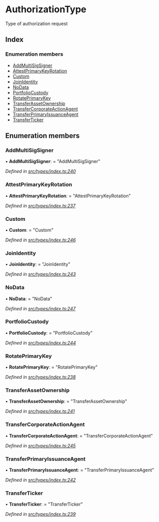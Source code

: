 # AuthorizationType

Type of authorization request

## Index

### Enumeration members

* [AddMultiSigSigner](authorizationtype.md#addmultisigsigner)
* [AttestPrimaryKeyRotation](authorizationtype.md#attestprimarykeyrotation)
* [Custom](authorizationtype.md#custom)
* [JoinIdentity](authorizationtype.md#joinidentity)
* [NoData](authorizationtype.md#nodata)
* [PortfolioCustody](authorizationtype.md#portfoliocustody)
* [RotatePrimaryKey](authorizationtype.md#rotateprimarykey)
* [TransferAssetOwnership](authorizationtype.md#transferassetownership)
* [TransferCorporateActionAgent](authorizationtype.md#transfercorporateactionagent)
* [TransferPrimaryIssuanceAgent](authorizationtype.md#transferprimaryissuanceagent)
* [TransferTicker](authorizationtype.md#transferticker)

## Enumeration members

### AddMultiSigSigner

• **AddMultiSigSigner**: = "AddMultiSigSigner"

_Defined in_ [_src/types/index.ts:240_](https://github.com/PolymathNetwork/polymesh-sdk/blob/23062de4/src/types/index.ts#L240)

### AttestPrimaryKeyRotation

• **AttestPrimaryKeyRotation**: = "AttestPrimaryKeyRotation"

_Defined in_ [_src/types/index.ts:237_](https://github.com/PolymathNetwork/polymesh-sdk/blob/23062de4/src/types/index.ts#L237)

### Custom

• **Custom**: = "Custom"

_Defined in_ [_src/types/index.ts:246_](https://github.com/PolymathNetwork/polymesh-sdk/blob/23062de4/src/types/index.ts#L246)

### JoinIdentity

• **JoinIdentity**: = "JoinIdentity"

_Defined in_ [_src/types/index.ts:243_](https://github.com/PolymathNetwork/polymesh-sdk/blob/23062de4/src/types/index.ts#L243)

### NoData

• **NoData**: = "NoData"

_Defined in_ [_src/types/index.ts:247_](https://github.com/PolymathNetwork/polymesh-sdk/blob/23062de4/src/types/index.ts#L247)

### PortfolioCustody

• **PortfolioCustody**: = "PortfolioCustody"

_Defined in_ [_src/types/index.ts:244_](https://github.com/PolymathNetwork/polymesh-sdk/blob/23062de4/src/types/index.ts#L244)

### RotatePrimaryKey

• **RotatePrimaryKey**: = "RotatePrimaryKey"

_Defined in_ [_src/types/index.ts:238_](https://github.com/PolymathNetwork/polymesh-sdk/blob/23062de4/src/types/index.ts#L238)

### TransferAssetOwnership

• **TransferAssetOwnership**: = "TransferAssetOwnership"

_Defined in_ [_src/types/index.ts:241_](https://github.com/PolymathNetwork/polymesh-sdk/blob/23062de4/src/types/index.ts#L241)

### TransferCorporateActionAgent

• **TransferCorporateActionAgent**: = "TransferCorporateActionAgent"

_Defined in_ [_src/types/index.ts:245_](https://github.com/PolymathNetwork/polymesh-sdk/blob/23062de4/src/types/index.ts#L245)

### TransferPrimaryIssuanceAgent

• **TransferPrimaryIssuanceAgent**: = "TransferPrimaryIssuanceAgent"

_Defined in_ [_src/types/index.ts:242_](https://github.com/PolymathNetwork/polymesh-sdk/blob/23062de4/src/types/index.ts#L242)

### TransferTicker

• **TransferTicker**: = "TransferTicker"

_Defined in_ [_src/types/index.ts:239_](https://github.com/PolymathNetwork/polymesh-sdk/blob/23062de4/src/types/index.ts#L239)

